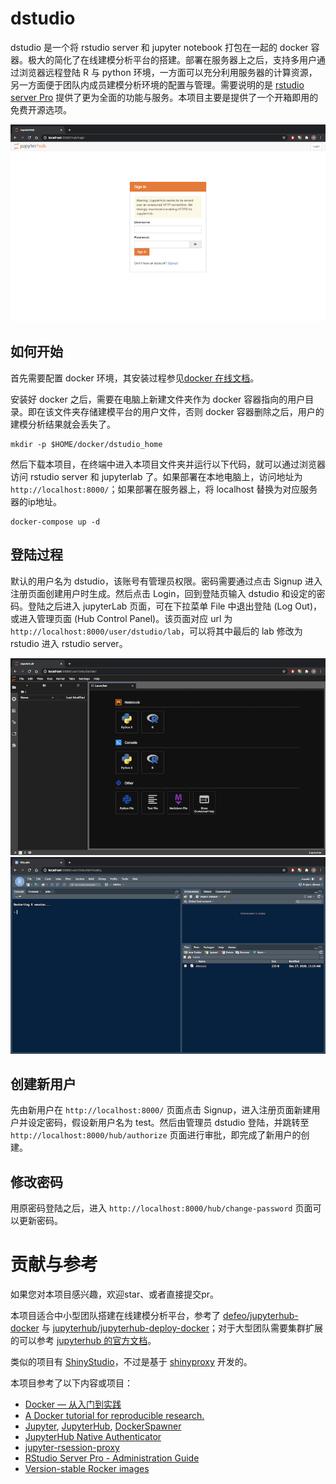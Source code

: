 
# dstudio

<!-- badges: start -->
<!-- badges: end -->

dstudio 是一个将 rstudio server 和 jupyter notebook 打包在一起的 docker 容器。极大的简化了在线建模分析平台的搭建。部署在服务器上之后，支持多用户通过浏览器远程登陆 R 与 python 环境，一方面可以充分利用服务器的计算资源，另一方面便于团队内成员建模分析环境的配置与管理。需要说明的是 [rstudio server Pro](https://rstudio.com/products/rstudio-server-pro/) 提供了更为全面的功能与服务。本项目主要是提供了一个开箱即用的免费开源选项。

![login](./img/login.png)

## 如何开始

首先需要配置 docker 环境，其安装过程参见[docker 在线文档](https://docs.docker.com/get-started/)。

安装好 docker 之后，需要在电脑上新建文件夹作为 docker 容器指向的用户目录。即在该文件夹存储建模平台的用户文件，否则 docker 容器删除之后，用户的建模分析结果就会丢失了。
```
mkdir -p $HOME/docker/dstudio_home
```

然后下载本项目，在终端中进入本项目文件夹并运行以下代码，就可以通过浏览器访问 rstudio server 和 jupyterlab 了。如果部署在本地电脑上，访问地址为 `http://localhost:8000/`；如果部署在服务器上，将 localhost 替换为对应服务器的ip地址。
```
docker-compose up -d
```

## 登陆过程
默认的用户名为 dstudio，该账号有管理员权限。密码需要通过点击 Signup 进入注册页面创建用户时生成。然后点击 Login，回到登陆页输入 dstudio 和设定的密码。登陆之后进入 jupyterLab 页面，可在下拉菜单 File 中退出登陆 (Log Out)，或进入管理页面 (Hub Control Panel)。该页面对应 url 为 `http://localhost:8000/user/dstudio/lab`，可以将其中最后的 lab 修改为 rstudio 进入 rstudio server。

![jupyter](./img/jupyter.png)
![rstudio](./img/rstudio.png)

## 创建新用户

先由新用户在 `http://localhost:8000/` 页面点击 Signup，进入注册页面新建用户并设定密码，假设新用户名为 test。然后由管理员 dstudio 登陆，并跳转至 `http://localhost:8000/hub/authorize` 页面进行审批，即完成了新用户的创建。

## 修改密码

用原密码登陆之后，进入 `http://localhost:8000/hub/change-password` 页面可以更新密码。

# 贡献与参考

如果您对本项目感兴趣，欢迎star、或者直接提交pr。

本项目适合中小型团队搭建在线建模分析平台，参考了 [defeo/jupyterhub-docker](https://github.com/defeo/jupyterhub-docker) 与 [jupyterhub/jupyterhub-deploy-docker](https://github.com/jupyterhub/jupyterhub-deploy-docker)；对于大型团队需要集群扩展的可以参考 [jupyterhub 的官方文档](https://zero-to-jupyterhub.readthedocs.io/en/stable/)。

类似的项目有 [ShinyStudio](https://github.com/dm3ll3n/ShinyStudio)，不过是基于  [shinyproxy](https://www.shinyproxy.io/) 开发的。

本项目参考了以下内容或项目：
- [Docker — 从入门到实践](https://yeasy.gitbook.io/docker_practice/)
- [A Docker tutorial for reproducible research.](http://ropenscilabs.github.io/r-docker-tutorial/)
- [Jupyter](https://jupyter.org/), [JupyterHub](https://jupyterhub.readthedocs.io/), [DockerSpawner](https://jupyterhub-dockerspawner.readthedocs.io/)
- [JupyterHub Native Authenticator](https://native-authenticator.readthedocs.io/en/latest/)
- [jupyter-rsession-proxy](https://github.com/jupyterhub/jupyter-rsession-proxy)
- [RStudio Server Pro - Administration Guide](https://docs.rstudio.com/ide/server-pro/latest/)
- [Version-stable Rocker images](https://github.com/rocker-org/rocker-versioned)

